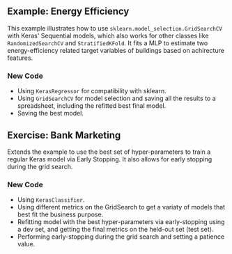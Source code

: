 ## Example: Energy Efficiency

This example illustrates how to use `sklearn.model_selection.GridSearchCV` with Keras' Sequential models, which also works for other classes like `RandomizedSearchCV` and `StratifiedKFold`. It fits a MLP to estimate two energy-efficiency related target variables of buildings based on achirecture features.

### New Code

- Using `KerasRegressor` for compatibility with sklearn.
- Using `GridSearchCV` for model selection and saving all the results to a spreadsheet, including the refitted best final model.
- Saving the best model.


## Exercise: Bank Marketing

Extends the example to use the best set of hyper-parameters to train a regular Keras model via Early Stopping. It also allows for early stopping during the grid search.

### New Code

- Using `KerasClassifier`.
- Using different metrics on the GridSearch to get a variaty of models that best fit the business purpose. 
- Refitting model with the best hyper-parameters via early-stopping using a dev set, and getting the final metrics on the held-out set (test set).
- Performing early-stopping during the grid search and setting a patience value.